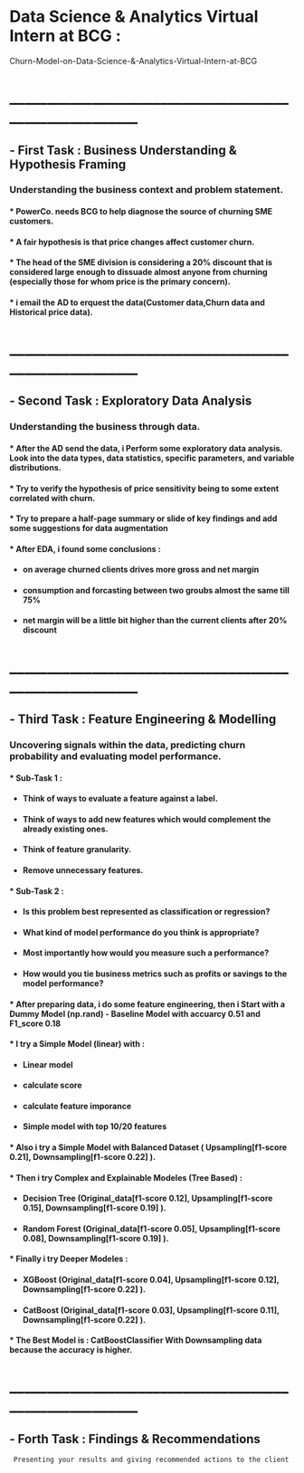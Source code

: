 ﻿# Data Science & Analytics Virtual Intern at BCG :
 Churn-Model-on-Data-Science-&-Analytics-Virtual-Intern-at-BCG
# ______________________________________________________

## - First Task : Business Understanding & Hypothesis Framing
 ### Understanding the business context and problem statement.
#### * PowerCo. needs BCG to help diagnose the source of churning SME customers.
#### * A fair hypothesis is that price changes affect customer churn.
#### * The head of the SME division is considering a 20% discount that is considered large enough to dissuade almost anyone from churning (especially those for whom price is the primary concern).
#### * i email the AD to erquest the data(Customer data,Churn data and Historical price data).
# ______________________________________________________


## - Second Task : Exploratory Data Analysis
 ### Understanding the business through data.
#### * After the AD send the data, i Perform some exploratory data analysis. Look into the data types, data statistics, specific parameters, and variable distributions.
#### * Try to verify the hypothesis of price sensitivity being to some extent correlated with churn.
#### * Try to prepare a half-page summary or slide of key findings and add some suggestions for data augmentation
#### * After EDA, i found some conclusions : 
 - #### on average churned clients drives more gross and net margin 
 - #### consumption and forcasting between two groubs almost the same till 75% 
 - #### net margin will be a little bit higher than the current clients after 20% discount 
# ______________________________________________________
 

## - Third Task : Feature Engineering & Modelling
 ### Uncovering signals within the data, predicting churn probability and evaluating model performance.
 
#### * Sub-Task 1 :
 - #### Think of ways to evaluate a feature against a label.
 - #### Think of ways to add new features which would complement the already existing ones. 
 - #### Think of feature granularity. 
 - #### Remove unnecessary features.
 
#### * Sub-Task 2 :

 - #### Is this problem best represented as classification or regression? 
 - #### What kind of model performance do you think is appropriate? 
 - #### Most importantly how would you measure such a performance? 
 - #### How would you tie business metrics such as profits or savings to the model performance?

#### * After preparing data, i do some feature engineering, then i Start with a Dummy Model (np.rand) - Baseline Model with accuarcy 0.51 and F1_score 0.18
#### * I try a Simple Model (linear) with :
 - #### Linear model
 - #### calculate score
 - #### calculate feature imporance
 - #### Simple model with top 10/20 features
#### * Also i try a Simple Model with Balanced Dataset ( Upsampling[f1-score 0.21], Downsampling[f1-score 0.22] ).
#### * Then i try Complex and Explainable Modeles (Tree Based) :
 - #### Decision Tree (Original_data[f1-score 0.12], Upsampling[f1-score  0.15], Downsampling[f1-score 0.19] ).
 - #### Random Forest (Original_data[f1-score 0.05], Upsampling[f1-score  0.08], Downsampling[f1-score 0.19] ).
#### * Finally i try Deeper Modeles :
 - #### XGBoost (Original_data[f1-score 0.04], Upsampling[f1-score  0.12], Downsampling[f1-score 0.22] ).
 - #### CatBoost (Original_data[f1-score 0.03], Upsampling[f1-score  0.11], Downsampling[f1-score 0.22] ).

#### * The Best Model is : CatBoostClassifier With Downsampling data because the accuracy is higher.


# ______________________________________________________



## - Forth Task : Findings & Recommendations
     Presenting your results and giving recommended actions to the client

